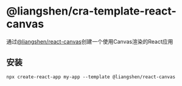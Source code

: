# @liangshen/cra-template-react-canvas

通过[@liangshen/react-canvas](https://www.npmjs.com/package/@liangshen/react-canvas)创建一个使用Canvas渲染的React应用

## 安装

```
npx create-react-app my-app --template @liangshen/react-canvas 
```

